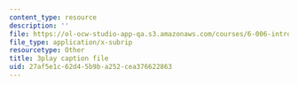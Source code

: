 ```yaml
---
content_type: resource
description: ''
file: https://ol-ocw-studio-app-qa.s3.amazonaws.com/courses/6-006-introduction-to-algorithms-fall-2011/27af5e1c62d45b9ba252cea376622863_ozsuci5pIso.vtt
file_type: application/x-subrip
resourcetype: Other
title: 3play caption file
uid: 27af5e1c-62d4-5b9b-a252-cea376622863
---
```

